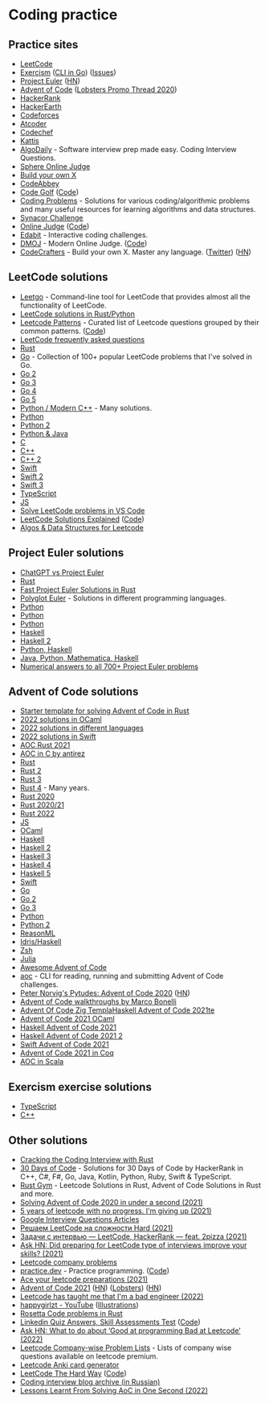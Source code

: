 # Coding practice

## Practice sites

- [LeetCode](https://leetcode.com)
- [Exercism](https://exercism.io/) ([CLI in Go](https://github.com/exercism/cli)) ([Issues](https://github.com/exercism/exercism))
- [Project Euler](https://projecteuler.net/archives) ([HN](https://news.ycombinator.com/item?id=29211532))
- [Advent of Code](https://adventofcode.com/) ([Lobsters Promo Thread 2020](https://lobste.rs/s/3uxtgb/advent_code_2020_promotion_thread))
- [HackerRank](https://www.hackerrank.com/)
- [HackerEarth](https://www.hackerearth.com/)
- [Codeforces](http://codeforces.com/)
- [Atcoder](https://atcoder.jp/)
- [Codechef](https://www.codechef.com/)
- [Kattis](https://open.kattis.com/)
- [AlgoDaily](https://algodaily.com/) - Software interview prep made easy. Coding Interview Questions.
- [Sphere Online Judge](http://www.spoj.com/)
- [Build your own X](https://github.com/danistefanovic/build-your-own-x)
- [CodeAbbey](https://www.codeabbey.com/)
- [Code Golf](https://code-golf.io/) ([Code](https://github.com/code-golf/code-golf))
- [Coding Problems](https://github.com/MTrajK/coding-problems) - Solutions for various coding/algorithmic problems and many useful resources for learning algorithms and data structures.
- [Synacor Challenge](https://challenge.synacor.com/)
- [Online Judge](https://onlinejudge.org/) ([Code](https://github.com/TheOnlineJudge/ojudge))
- [Edabit](https://edabit.com/) - Interactive coding challenges.
- [DMOJ](https://dmoj.ca/) - Modern Online Judge. ([Code](https://github.com/DMOJ/online-judge))
- [CodeCrafters](https://codecrafters.io/) - Build your own X. Master any language. ([Twitter](https://twitter.com/codecraftersio)) ([HN](https://news.ycombinator.com/item?id=32342334))

## LeetCode solutions

- [Leetgo](https://github.com/j178/leetgo) - Command-line tool for LeetCode that provides almost all the functionality of LeetCode.
- [LeetCode solutions in Rust/Python](https://github.com/fruit-in/leetcode)
- [Leetcode Patterns](https://seanprashad.com/leetcode-patterns/) - Curated list of Leetcode questions grouped by their common patterns. ([Code](https://github.com/seanprashad/leetcode-patterns))
- [LeetCode frequently asked questions](https://github.com/olegoratovskiy/leetcode-frequently-asked-questions)
- [Rust](https://github.com/pymongo/leetcode-rust)
- [Go](https://github.com/austingebauer/go-leetcode) - Collection of 100+ popular LeetCode problems that I've solved in Go.
- [Go 2](https://github.com/halfrost/LeetCode-Go)
- [Go 3](https://github.com/openset/leetcode)
- [Go 4](https://github.com/kylesliu/awesome-golang-algorithm)
- [Go 5](https://github.com/egregors/leetgo)
- [Python / Modern C++](https://github.com/kamyu104/LeetCode-Solutions) - Many solutions.
- [Python](https://github.com/davidnsun/leetcode-py)
- [Python 2](https://github.com/neetcode-gh/leetcode)
- [Python & Java](https://github.com/qiyuangong/leetcode)
- [C](https://github.com/begeekmyfriend/leetCode)
- [C++](https://github.com/lzl124631x/LeetCode)
- [C++ 2](https://github.com/wisdompeak/LeetCode)
- [Swift](https://github.com/soapyigu/LeetCode-Swift)
- [Swift 2](https://github.com/rudrankriyam/LeetCode-in-Swift)
- [Swift 3](https://github.com/BugenZhao/LeetCode.playground)
- [TypeScript](https://github.com/enricopolanski/leetcode)
- [JS](https://github.com/suguru03/leetcode)
- [Solve LeetCode problems in VS Code](https://github.com/LeetCode-OpenSource/vscode-leetcode)
- [LeetCode Solutions Explained](https://beizhedenglong.github.io/leetcode-solutions/docs/two-sum) ([Code](https://github.com/beizhedenglong/leetcode-site-generator))
- [Algos & Data Structures for Leetcode](https://github.com/the2pizza/to-the-moon)

## Project Euler solutions

- [ChatGPT vs Project Euler](https://github.com/terror/chatgpt-euler)
- [Rust](https://github.com/gifnksm/ProjectEulerRust)
- [Fast Project Euler Solutions in Rust](https://github.com/dhbradshaw/ProjectEulerFastRust)
- [Polyglot Euler](https://github.com/FrankKair/polyglot-euler) - Solutions in different programming languages.
- [Python](https://github.com/datamine/project-euler)
- [Python](https://github.com/davidnsun/project-euler-py)
- [Python](https://johnloeber.com/docs/projecteuler.html)
- [Haskell](https://github.com/yfeldblum/haskell-euler)
- [Haskell 2](https://github.com/DrearyLisper/project-euler)
- [Python, Haskell](https://github.com/zacharydenton/euler)
- [Java, Python, Mathematica, Haskell](https://github.com/nayuki/Project-Euler-solutions)
- [Numerical answers to all 700+ Project Euler problems](https://github.com/luckytoilet/projecteuler-solutions)

## Advent of Code solutions

- [Starter template for solving Advent of Code in Rust](https://github.com/fspoettel/advent-of-code-rust)
- [2022 solutions in OCaml](https://github.com/DrearyLisper/aoc-2022)
- [2022 solutions in different languages](https://github.com/mattmight/advent-of-code-2022)
- [2022 solutions in Swift](https://github.com/agentcooper/advent-of-code-2022)
- [AOC Rust 2021](https://github.com/aldanor/aoc-2021)
- [AOC in C by antirez](https://github.com/antirez/adventofcode2022)
- [Rust](https://github.com/kitten/advent-of-code-2019)
- [Rust 2](https://github.com/m-rutter/advent-of-code)
- [Rust 3](https://github.com/mitsuhiko/aoc19)
- [Rust 4](https://github.com/mkeeter/advent-of-code) - Many years.
- [Rust 2020](https://github.com/timvisee/advent-of-code-2020)
- [Rust 2020/21](https://github.com/lmammino/rust-advent)
- [Rust 2022](https://github.com/ManevilleF/AdventOfCode2022)
- [JS](https://github.com/vtambourine/adventofcode)
- [OCaml](https://github.com/narimiran/AdventOfCode2019)
- [Haskell](https://github.com/merijn/AdventOfCode2019)
- [Haskell 2](https://github.com/dustin/aoc2019)
- [Haskell 3](https://github.com/ChrisPenner/advent-of-code-haskell)
- [Haskell 4](https://github.com/mstksg/advent-of-code-2021)
- [Haskell 5](https://github.com/glguy/advent)
- [Swift](https://github.com/evilmint/AdventOfCode)
- [Go](https://github.com/neutralinsomniac/advent2019)
- [Go 2](https://github.com/vtambourine/leetcode-go)
- [Go 3](https://github.com/lizthegrey/adventofcode)
- [Python](https://github.com/benediktwerner/AdventOfCode)
- [Python 2](https://github.com/andreypopp/aoc2019)
- [ReasonML](https://github.com/believer/advent-of-code)
- [Idris/Haskell](https://github.com/bkomuves/AOC)
- [Zsh](https://github.com/romkatv/advent-of-code-2019/blob/master/README.md)
- [Julia](https://github.com/tsoding/aoc-2020)
- [Awesome Advent of Code](https://github.com/Bogdanp/awesome-advent-of-code)
- [aoc](https://github.com/jakzo/aoc) - CLI for reading, running and submitting Advent of Code challenges.
- [Peter Norvig's Pytudes: Advent of Code 2020](https://lobste.rs/s/aryngm/peter_norvig_s_pytudes_advent_code_2020) ([HN](https://news.ycombinator.com/item?id=25654955))
- [Advent of Code walkthroughs by Marco Bonelli](https://github.com/mebeim/aoc)
- [Advent Of Code Zig TemplaHaskell Advent of Code 2021te](https://github.com/SpexGuy/Zig-AoC-Template)
- [Advent of Code 2021 OCaml](https://github.com/p1xelHer0/advent-of-code-2021-ocaml)
- [Haskell Advent of Code 2021](https://github.com/siraben/haoc-2021)
- [Haskell Advent of Code 2021 2](https://github.com/DrearyLisper/aoc-2021)
- [Swift Advent of Code 2021](https://github.com/eliperkins/aoc-2021)
- [Advent of Code 2021 in Coq](https://github.com/Lysxia/advent-of-coq-2021)
- [AOC in Scala](https://github.com/sim642/adventofcode)

## Exercism exercise solutions

- [TypeScript](https://github.com/exercism/typescript)
- [C++](https://github.com/exercism/cpp)

## Other solutions

- [Cracking the Coding Interview with Rust](https://github.com/brndnmtthws/cracking-the-coding-interview-rust)
- [30 Days of Code](https://github.com/xeoneux/30-Days-of-Code) - Solutions for 30 Days of Code by HackerRank in C++, C#, F#, Go, Java, Kotlin, Python, Ruby, Swift & TypeScript.
- [Rust Gym](https://github.com/warycat/rustgym) - Leetcode Solutions in Rust, Advent of Code Solutions in Rust and more.
- [Solving Advent of Code 2020 in under a second (2021)](https://timvisee.com/blog/solving-aoc-2020-in-under-a-second/)
- [5 years of leetcode with no progress. I'm giving up (2021)](https://news.ycombinator.com/item?id=26468248)
- [Google Interview Questions Articles](https://alexgolec.dev/tag/google-interview-questions/)
- [Решаем LeetCode на сложности Hard (2021)](https://www.youtube.com/watch?v=LtPDRjEXMBI)
- [Задачи с интервью — LeetCode, HackerRank — feat. 2pizza (2021)](https://www.youtube.com/watch?v=gHk-GP0S4dM)
- [Ask HN: Did preparing for LeetCode type of interviews improve your skills? (2021)](https://news.ycombinator.com/item?id=27312265)
- [Leetcode company problems](https://github.com/xizhengszhang/Leetcode_company_frequency)
- [practice.dev](https://practice.dev/) - Practice programming. ([Code](https://github.com/practice-dev/practice-dev))
- [Ace your leetcode preparations (2021)](https://sadh.life/post/leetcode-prep/)
- [Advent of Code 2021](https://adventofcode.com/2021) ([HN](https://news.ycombinator.com/item?id=29292818)) ([Lobsters](https://lobste.rs/s/qx2azv/advent_code_2021)) ([HN](https://news.ycombinator.com/item?id=29403522))
- [Leetcode has taught me that I'm a bad engineer (2022)](https://news.ycombinator.com/item?id=29804607)
- [happygirlzt - YouTube](https://www.youtube.com/c/happygirlzt/videos) ([Illustrations](https://github.com/happygirlzt/algorithm-illustrations))
- [Rosetta Code problems in Rust](https://github.com/rust-rosetta/rust-rosetta)
- [Linkedin Quiz Answers, Skill Assessments Test](https://ebazhanov.github.io/linkedin-skill-assessments-quizzes/) ([Code](https://github.com/Ebazhanov/linkedin-skill-assessments-quizzes))
- [Ask HN: What to do about ‘Good at programming Bad at Leetcode’ (2022)](https://news.ycombinator.com/item?id=31450713)
- [Leetcode Company-wise Problem Lists](https://github.com/hxu296/leetcode-company-wise-problems-2022) - Lists of company wise questions available on leetcode premium.
- [Leetcode Anki card generator](https://github.com/prius/leetcode-anki)
- [LeetCode The Hard Way](https://wingkwong.github.io/leetcode-the-hard-way/) ([Code](https://github.com/wingkwong/leetcode-the-hard-way))
- [Coding interview blog archive (in Russian)](https://github.com/vitkarpov/coding-interviews-blog-archive/tree/main/posts)
- [Lessons Learnt From Solving AoC in One Second (2022)](https://blog.sulami.xyz/posts/aoc-in-one-second/)
